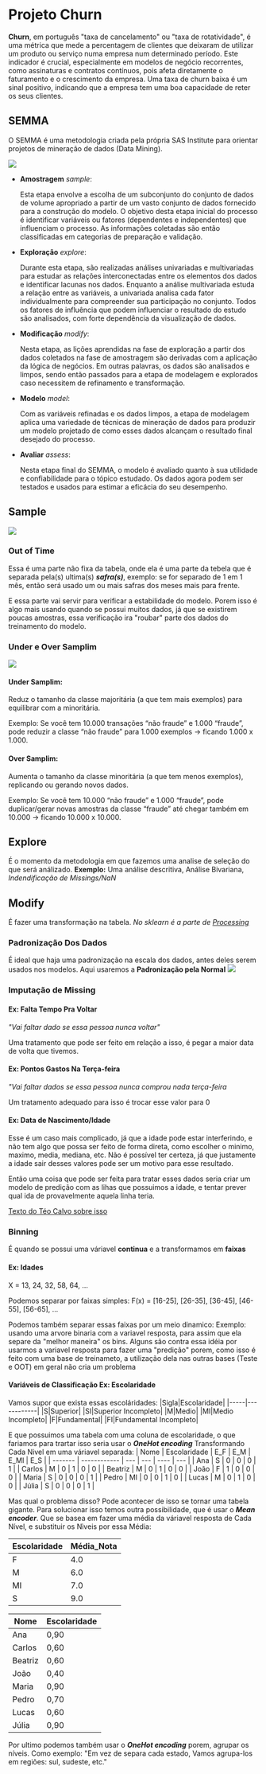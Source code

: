 # Projeto Churn
**Churn**, em português "taxa de cancelamento" ou "taxa de rotatividade", é uma métrica que mede a percentagem de clientes que deixaram de utilizar um produto ou serviço numa empresa num determinado período. Este indicador é crucial, especialmente em modelos de negócio recorrentes, como assinaturas e contratos contínuos, pois afeta diretamente o faturamento e o crescimento da empresa. Uma taxa de churn baixa é um sinal positivo, indicando que a empresa tem uma boa capacidade de reter os seus clientes. 


## SEMMA
O SEMMA é uma metodologia criada pela própria SAS Institute para orientar projetos de mineração de dados (Data Mining).

![](00_imagens/metodologia_SEMMA.png)
- **Amostragem** *sample*:

    Esta etapa envolve a escolha de um subconjunto do conjunto de dados de volume apropriado a partir de um vasto conjunto de dados fornecido para a construção do modelo. O objetivo desta etapa inicial do processo é identificar variáveis ou fatores (dependentes e independentes) que influenciam o processo. As informações coletadas são então classificadas em categorias de preparação e validação.

- **Exploração** *explore*:

    Durante esta etapa, são realizadas análises univariadas e multivariadas para estudar as relações interconectadas entre os elementos dos dados e identificar lacunas nos dados. Enquanto a análise multivariada estuda a relação entre as variáveis, a univariada analisa cada fator individualmente para compreender sua participação no conjunto. Todos os fatores de influência que podem influenciar o resultado do estudo são analisados, com forte dependência da visualização de dados.

- **Modificação** *modify*:

    Nesta etapa, as lições aprendidas na fase de exploração a partir dos dados coletados na fase de amostragem são derivadas com a aplicação da lógica de negócios. Em outras palavras, os dados são analisados e limpos, sendo então passados para a etapa de modelagem e explorados caso necessitem de refinamento e transformação.

- **Modelo** *model*:

    Com as variáveis refinadas e os dados limpos, a etapa de modelagem aplica uma variedade de técnicas de mineração de dados para produzir um modelo projetado de como esses dados alcançam o resultado final desejado do processo.

- **Avaliar** *assess*:

    Nesta etapa final do SEMMA, o modelo é avaliado quanto à sua utilidade e confiabilidade para o tópico estudado. Os dados agora podem ser testados e usados para estimar a eficácia do seu desempenho.

## Sample

![](00_imagens\exemplo_sample.png)

### Out of Time
Essa é uma parte não fixa da tabela, onde ela é uma parte da tebela que é separada pela(s) ultima(s) ***safra(s)***, exemplo: se for separado de 1 em 1 mês, então será usado um ou mais safras dos meses mais para frente.

E essa parte vai servir para verificar a estabilidade do modelo. Porem isso é algo mais usando quando se possui muitos dados, já que se existirem poucas amostras, essa verificação ira "roubar" parte dos dados do treinamento do modelo.

### Under e Over Samplim

![](00_imagens\over_under_samplim.png)

#### Under Samplim:
Reduz o tamanho da classe majoritária (a que tem mais exemplos) para equilibrar com a minoritária.

Exemplo: Se você tem 10.000 transações “não fraude” e 1.000 “fraude”, pode reduzir a classe “não fraude” para 1.000 exemplos → ficando 1.000 x 1.000.

#### Over Samplim:
Aumenta o tamanho da classe minoritária (a que tem menos exemplos), replicando ou gerando novos dados.

Exemplo: Se você tem 10.000 “não fraude” e 1.000 “fraude”, pode duplicar/gerar novas amostras da classe “fraude” até chegar também em 10.000 → ficando 10.000 x 10.000.

## Explore
É o momento da metodologia em que fazemos uma analise de seleção do que será análizado. **Exemplo:** Uma análise descritiva, Análise Bivariana, *Indendificação de Missings/NaN*

## Modify
É fazer uma transformação na tabela. *No sklearn é a parte de [Processing](https://scikit-learn.org/stable/modules/preprocessing.html)*

### Padronização Dos Dados
É ideal que haja uma padronização na escala dos dados, antes deles serem usados nos modelos. Aqui usaremos a **Padronização pela Normal** ![](00_imagens\formula_padronizacao.png)

### Imputação de Missing
#### Ex: Falta Tempo Pra Voltar
*"Vai faltar dado se essa pessoa nunca voltar"*

Uma tratamento que pode ser feito em relação a isso, é pegar a maior data de volta que tivemos.

#### Ex: Pontos Gastos Na Terça-feira
*"Vai faltar dados se essa pessoa nunca comprou nada terça-feira*

Um tratamento adequado para isso é trocar esse valor para 0

#### Ex: Data de Nascimento/Idade
Esse é um caso mais complicado, já que a idade pode estar interferindo, e não tem algo que possa ser feito de forma direta, como escolher o minimo, maximo, media, mediana, etc. Não é possível ter certeza, já que justamente a idade sair desses valores pode ser um motivo para esse resultado.

Então uma coisa que pode ser feita para tratar esses dados seria criar um modelo de predição com as lihas que possuimos a idade, e tentar prever qual ida
de provavelmente aquela linha teria.

[Texto do Téo Calvo sobre isso](https://teobcalvo.wordpress.com/2017/12/16/machine-learning-para-imputacao-de-missings)

### Binning
É quando se possui uma váriavel **continua** e a transformamos em **faixas**
#### Ex: Idades
X = 13, 24, 32, 58, 64, ...

Podemos separar por faixas simples:
F(x) = [16-25], [26-35], [36-45], [46-55], [56-65], ...

Podemos também separar essas faixas por um meio dinamico:
Exemplo: usando uma arvore binaria com a variavel resposta, para assim que ela separe da "melhor maneira" os bins. Alguns são contra essa idéia por usarmos a variavel resposta para fazer uma "predição" porem, como isso é feito com uma base de treinameto, a utilização dela nas outras bases (Teste e OOT) em geral não cria um problema

#### Variáveis de Classificação Ex: Escolaridade
Vamos supor que exista essas escoláridades:
|Sigla|Escolaridade|
|-----|------------|
|S|Superior|
|SI|Superior Incompleto|
|M|Medio|
|MI|Medio Incompleto|
|F|Fundamental|
|FI|Fundamental Incompleto|

E que possuimos uma tabela com uma coluna de escolaridade, o que fariamos para trartar isso seria usar o ***OneHot encoding*** Transformando Cada Nivel em uma váriavel separada:
| Nome    | Escolaridade | E_F | E_M | E_MI | E_S |
| ------- | ------------ | --- | --- | ---- | --- |
| Ana     | S            | 0   | 0   | 0    | 1   |
| Carlos  | M            | 0   | 1   | 0    | 0   |
| Beatriz | M            | 0   | 1   | 0    | 0   |
| João    | F            | 1   | 0   | 0    | 0   |
| Maria   | S            | 0   | 0   | 0    | 1   |
| Pedro   | MI           | 0   | 0   | 1    | 0   |
| Lucas   | M            | 0   | 1   | 0    | 0   |
| Júlia   | S            | 0   | 0   | 0    | 1   |

Mas qual o problema disso? Pode acontecer de isso se tornar uma tabela gigante. Para solucionar isso temos outra possibilidade, que é usar o ***Mean encoder***. Que se basea em fazer uma média da váriavel resposta de Cada Nível, e substituir os Nìveis por essa Média:

| Escolaridade | Média_Nota |
| ------------ | ---------- |
| F            | 4.0        |
| M            | 6.0        |
| MI           | 7.0        |
| S            | 9.0        |

| Nome    | Escolaridade |
| ------- | ------------ |
| Ana     | 0,90         |
| Carlos  | 0,60         |
| Beatriz | 0,60         |
| João    | 0,40         |
| Maria   | 0,90         |
| Pedro   | 0,70         |
| Lucas   | 0,60         |
| Júlia   | 0,90         |

Por ultimo podemos também usar o ***OneHot encoding*** porem, agrupar os níveis. Como exemplo: "Em vez de separa cada estado, Vamos agrupa-los em regiões: sul, sudeste, etc."